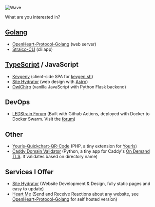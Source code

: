 ![Wave](https://canarytokens.com/images/tags/terms/aluhn73b44ly9glhavlzxozhv/submit.aspx)

What are you interested in?
## [Golang](https://go.dev/)
- [OpenHeart-Protocol-Golang](https://github.com/tyler71/openheart-protocol-golang) (web server)
- [Straico-CLI](https://github.com/tyler71/straico-cli) (cli app)

## [TypeScript](https://www.typescriptlang.org/) / JavaScript
- [Keygeny](https://github.com/tyler71/keygeny) (client-side SPA for [keygen.sh](https://keygen.sh/))
- [Site Hydrator](https://sitehydrator.com/) (web design with [Astro](https://astro.build/))
- [OwlChirp](https://github.com/tyler71/OwlChirp) (vanilla JavaScript with Python Flask backend)

## DevOps
- [LEDStrain Forum](https://github.com/ledstrain/ledstrain-docker) (Built with Github Actions, deployed with Docker to Docker Swarm. Visit the [forum](https://ledstrain.org/))

## Other
- [Yourls-Quickchart-QR-Code](https://github.com/tyler71/yourls-quickchart-qr-code) (PHP, a tiny extension for [Yourls](https://yourls.org/))
- [Caddy Domain Validator](https://github.com/tyler71/caddy-domain-validator) (Python, a tiny app for Caddy's [On Demand TLS](https://caddyserver.com/docs/automatic-https#on-demand-tls). It validates based on directory name)

## Services I Offer
- [Site Hydrator](https://sitehydrator.com/) (Website Development & Design, fully static pages and easy to update)
- [Heart Me](https://heartme.sandcatdev.com/) (Send and Receive Reactions about any website, see [OpenHeart-Protocol-Golang](https://github.com/tyler71/openheart-protocol-golang) for self hosted version)
